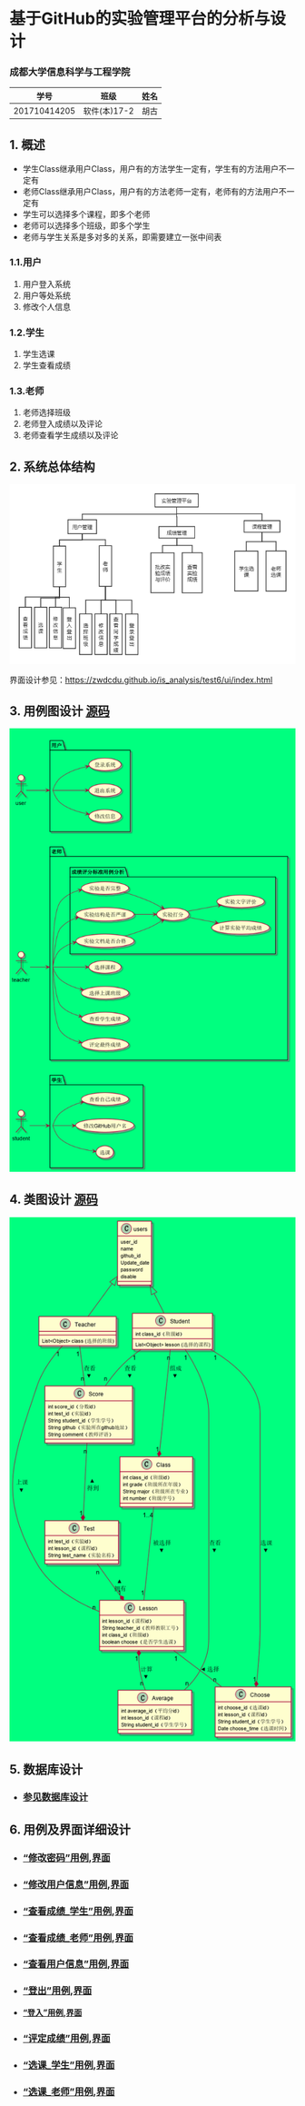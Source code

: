 # 基于GitHub的实验管理平台的分析与设计

### 成都大学信息科学与工程学院

|     学号     |     班级     | 姓名 |
| :----------: | :----------: | :--: |
| 201710414205 | 软件(本)17-2 | 胡古 |

## 1. 概述

- 学生Class继承用户Class，用户有的方法学生一定有，学生有的方法用户不一定有
- 老师Class继承用户Class，用户有的方法老师一定有，老师有的方法用户不一定有
- 学生可以选择多个课程，即多个老师
- 老师可以选择多个班级，即多个学生
- 老师与学生关系是多对多的关系，即需要建立一张中间表

### 1.1.用户

1. 用户登入系统
2. 用户等处系统
3. 修改个人信息

### 1.2.学生

1. 学生选课
2. 学生查看成绩

### 1.3.老师

1. 老师选择班级
2. 老师登入成绩以及评论
3. 老师查看学生成绩以及评论

## 2. 系统总体结构

![](系统总体结构设计.png)

界面设计参见：https://zwdcdu.github.io/is_analysis/test6/ui/index.html
    

## 3. 用例图设计 [源码](src/UseCase.puml)

<img src="src/img/UseCase用例图.png"  />



## 4. 类图设计 [源码](src/class.puml)

![](src/img/class.png)

## 5. 数据库设计

- ### [参见数据库设计](./数据库设计.md)

## 6. 用例及界面详细设计

- ### [“修改密码”用例](src//用例/修改密码.md),[界面](https://201710414205.github.io/is_analysis_pages/test6/ui/修改用户信息.html)

- ### [“修改用户信息”用例](src//用例/修改用户信息.md),[界面](https://201710414205.github.io/is_analysis_pages/test6/ui/修改用户信息.html)

- ### [“查看成绩_学生”用例](src//用例/查看成绩_学生.md),[界面](https://201710414205.github.io/is_analysis_pages/test6/ui/成绩与评语.html)

- ### [“查看成绩_老师”用例](src//用例/查看成绩_老师.md),[界面](https://201710414205.github.io/is_analysis_pages/test6/ui/老师评分.html)

- ### [“查看用户信息”用例](src/用例/查看用户信息.md),[界面](https://201710414205.github.io/is_analysis_pages/test6/ui/用户信息.html)

- ### [“登出”用例](src/用例/登出.md),[界面](https://201710414205.github.io/is_analysis_pages/test6/ui/学生主页.html)

- **[“登入”用例](src/用例/登录_学生.md),[界面](https://201710414205.github.io/is_analysis_pages/test6/io/登入.html)**

- ### [“评定成绩”用例](src//用例/评定成绩.md),[界面](https://201710414205.github.io/is_analysis_pages/test6/ui/老师评分.html)

- ### [“选课_学生”用例](src//用例/选课_学生.md),[界面](https://ssw383318348.github.io/is_analysis_pages/test6/ui/学生选课.html)

- ### [“选课_老师”用例](src//用例/选课_老师.md),[界面](https://ssw383318348.github.io/is_analysis_pages/test6/ui/老师选择班级.html)
